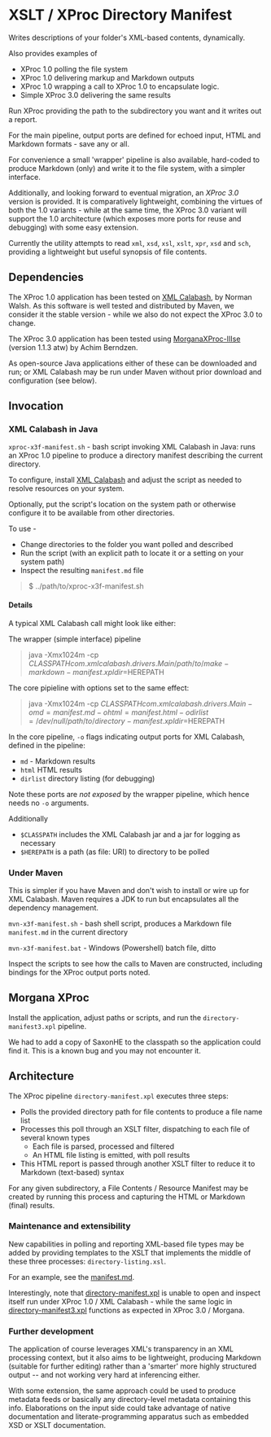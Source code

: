 # XSLT / XProc Directory Manifest

Writes descriptions of your folder's XML-based contents, dynamically.

Also provides examples of
  - XProc 1.0 polling the file system
  - XProc 1.0 delivering markup and Markdown outputs
  - XProc 1.0 wrapping a call to XProc 1.0 to encapsulate logic.
  - Simple XProc 3.0 delivering the same results

Run XProc providing the path to the subdirectory you want and it writes out a report.

For the main pipeline, output ports are defined for echoed input, HTML and Markdown formats - save any or all.

For convenience a small 'wrapper' pipeline is also available, hard-coded to produce Markdown (only) and write it to the file system, with a  simpler interface.

Additionally, and looking forward to eventual migration, an *XProc 3.0* version is provided. It is comparatively lightweight, combining the virtues of both the 1.0 variants - while at the same time, the XProc 3.0 variant will support the 1.0 architecture (which exposes more ports for reuse and debugging) with some easy extension.

Currently the utility attempts to read `xml`, `xsd`, `xsl`, `xslt`, `xpr`, `xsd` and `sch`, providing a lightweight but useful synopsis of file contents.

## Dependencies

The XProc 1.0 application has been tested on [XML Calabash](http://xmlcalabash.com), by Norman Walsh. As this software is well tested and distributed by Maven, we consider it the stable version - while we also do not expect the XProc 3.0 to change.

The XProc 3.0 application has been tested using [MorganaXProc-IIIse](http://xml-project.com) (version 1.1.3 atw) by Achim Berndzen.

As open-source Java applications either of these can be downloaded and run; or XML Calabash may be run under Maven without prior download and configuration (see below).

## Invocation

### XML Calabash in Java

`xproc-x3f-manifest.sh` - bash script invoking XML Calabash in Java: runs an XProc 1.0 pipeline to produce a directory manifest describing the current directory.

To configure, install [XML Calabash](http://xmlcalabash.com) and adjust the script as needed to resolve resources on your system.

Optionally, put the script's location on the system path or otherwise configure it to be available from other directories.

To use -

* Change directories to the folder you want polled and described
* Run the script (with an explicit path to locate it or a setting on your system path)
* Inspect the resulting `manifest.md` file

> $ ../path/to/xproc-x3f-manifest.sh

#### Details

A typical XML Calabash call might look like either:

The wrapper (simple interface) pipeline

> java -Xmx1024m -cp $CLASSPATH com.xmlcalabash.drivers.Main /path/to/make-markdown-manifest.xpl dir=$HEREPATH

The core pipieline with options set to the same effect:

> java -Xmx1024m -cp $CLASSPATH com.xmlcalabash.drivers.Main -omd=manifest.md -ohtml=manifest.html -odirlist=/dev/null /path/to/directory-manifest.xpl dir=$HEREPATH

In the core pipeline, `-o` flags indicating output ports for XML Calabash, defined in the pipeline:

- `md` - Markdown results
- `html` HTML results
- `dirlist` directory listing (for debugging)

Note these ports are *not exposed* by the wrapper pipeline, which hence needs no `-o` arguments.

Additionally

- `$CLASSPATH` includes the XML Calabash jar and a jar for logging as necessary
- `$HEREPATH` is a path (as file: URI) to directory to be polled

### Under Maven

This is simpler if you have Maven and don't wish to install or wire up for XML Calabash. Maven requires a JDK to run but encapsulates all the dependency management.

`mvn-x3f-manifest.sh` - bash shell script, produces a Markdown file `manifest.md` in the current directory

`mvn-x3f-manifest.bat` - Windows (Powershell) batch file, ditto

Inspect the scripts to see how the calls to Maven are constructed, including bindings for the XProc output ports noted.

## Morgana XProc

Install the application, adjust paths or scripts, and run the `directory-manifest3.xpl` pipeline.

We had to add a copy of SaxonHE to the classpath so the application could find it. This is a known bug and you may not encounter it.

## Architecture

The XProc pipeline `directory-manifest.xpl` executes three steps:

- Polls the provided directory path for file contents to produce a file name list
- Processes this poll through an XSLT filter, dispatching to each file of several known types
  - Each file is parsed, processed and filtered
  - An HTML file listing is emitted, with poll results
- This HTML report is passed through another XSLT filter to reduce it to Markdown (text-based) syntax

For any given subdirectory, a File Contents / Resource Manifest may be created by running this process and capturing the HTML or Markdown (final) results.

### Maintenance and extensibility

New capabilities in polling and reporting XML-based file types may be added by providing templates to the XSLT that implements the middle of these three processes: `directory-listing.xsl`. 

For an example, see the [manifest.md](manifest.md).

Interestingly, note that  [directory-manifest.xpl](directory-manifest.xpl) is unable to open and inspect itself run under XProc 1.0 / XML Calabash - while the same logic in [directory-manifest3.xpl](directory-manifest3.xpl) functions as expected in XProc 3.0 / Morgana.

### Further development

The application of course leverages XML's transparency in an XML processing context, but it also aims to be lightweight, producing Markdown (suitable for further editing) rather than a 'smarter' more highly structured output -- and not working very hard at inferencing either.

With some extension, the same approach could be used to produce metadata feeds or basically any directory-level metadata containing this info. Elaborations on the input side could take advantage of native documentation and literate-programming apparatus such as embedded XSD or XSLT documentation.
